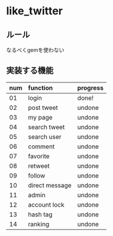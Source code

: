 # like_twitter

## ルール
なるべくgemを使わない

## 実装する機能

| num | function       | progress |
|:----|:---------------|:---------|
| 01  | login          | done!    |
| 02  | post tweet     | undone   |
| 03  | my page        | undone   |
| 04  | search tweet   | undone   |
| 05  | search user    | undone   |
| 06  | comment        | undone   |
| 07  | favorite       | undone   |
| 08  | retweet        | undone   |
| 09  | follow         | undone   |
| 10  | direct message | undone   |
| 11  | admin          | undone   |
| 12  | account lock   | undone   |
| 13  | hash tag       | undone   |
| 14  | ranking        | undone   |
